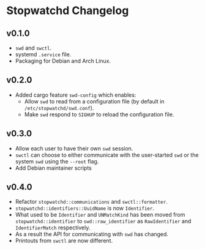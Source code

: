 # Stopwatchd Changelog

## v0.1.0

 - `swd` and `swctl`.
 - systemd `.service` file.
 - Packaging for Debian and Arch Linux.

## v0.2.0

 - Added cargo feature `swd-config` which enables:
   - Allow `swd` to read from a configuration file (by default in `/etc/stopwatchd/swd.conf`).
   - Make `swd` respond to `SIGHUP` to reload the configuration file.

## v0.3.0

 - Allow each user to have their own `swd` session.
 - `swctl` can choose to either communicate with the user-started `swd` or the system `swd` using the `--root` flag.
 - Add Debian maintainer scripts

## v0.4.0

 - Refactor `stopwatchd::communications` and `swctl::formatter`.
 - `stopwatchd::identifiers::UuidName` is now `Identifier`.
 - What used to be `Identifier` and `UNMatchKind` has been moved from `stopwatchd::identifier` to `swd::raw_identifier` as `RawIdentifier` and `IdentifierMatch` respectively.
 - As a result the API for communicating with `swd` has changed.
 - Printouts from `swctl` are now different.